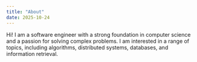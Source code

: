```yaml
---
title: "About"
date: 2025-10-24
---
```


Hi! I am a software engineer with a strong foundation in computer science and a passion for solving complex problems. I am interested in a range of topics, including algorithms, distributed systems, databases, and information retrieval.
